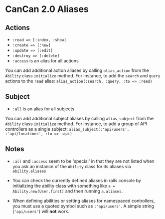 # CanCan 2.0 Aliases
## Actions
* `:read => [:index, :show]`
* `:create => [:new]`
* `:update => [:edit]`
* `:destroy => [:delete]`
* `:access` is an alias for all actions

You can add additional action aliases by calling `alias_action` from the `Ability` class `initialize` method. For instance, to add the `search` and `query` actions to the `read` alias: `alias_action(:search, :query, :to => :read)`

## Subject
* `:all` is an alias for all subjects

You can add additional subject aliases by calling `alias_subject` from the `Ability` class `initialize` method. For instance, to add a group of API controllers as a single subject: `alias_subject(:'api/users', :'api/locations', :to => :api)`

## Notes
* `:all` and `:access` seem to be 'special' in that they are not listed when you ask an instance of the `Ability` class for its aliases via `ability.aliases`

* You can check the currently defined aliases in rails console by initializing the ability class with something like `a = Ability.new(User.first)` and then running `a.aliases`.

* When defining abilities or setting aliases for namespaced controllers, you must use a quoted symbol such as `:'api/users'`. A simple string (`'api/users'`) will **not** work.
